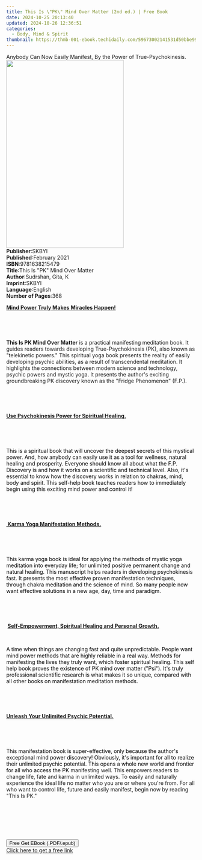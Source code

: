 ```yaml
---
title: This Is \"PK\" Mind Over Matter (2nd ed.) | Free Book
date: 2024-10-25 20:13:40
updated: 2024-10-26 12:36:51
categories:
  - Body, Mind & Spirit
thumbnail: https://thmb-001-ebook.techidaily.com/59673002141531d50bbe99730b9e8c459b790a557e4c0e9c74edd229e202aac7.jpg
---
```

<main id="book-container">
  <div class="flex flex-col">
    <div class="book-brief flex-1 py-6 px-4 sm:p-6 md:py-10 md:px-8">
      <!-- brief-->
      <div class="book-brief-main">
        Anybody Can Now Easily Manifest, By the Power of True-Psychokinesis.
      </div>
    </div>
    <div
      class="book-meta-info flex-1 grid gap-4 col-start-1 col-end-3 row-start-1 sm:mb-6 sm:grid-cols-4 lg:gap-6 lg:col-start-2 lg:row-end-6 lg:row-span-6 lg:mb-0"
    >
      <div
        class="book-meta-info-left place-content-center mt-4 p-4 text-sm leading-6 col-start-2 col-span-2 dark:text-slate-400"
      >
        <img
          class="w-full h-500 object-cover rounded-lg sm:h-255 sm:col-span-2 lg:col-span-full"
          src="https://img-001-ebook.techidaily.com/db464c2d73e97252a1d802f530d6f075417ea5f3964cc09bdfb32e1c3a09037c.jpg"
          alt=""
          width="312"
          height="500"
        />
      </div>
      <div
        class="book-meta-info-right mt-2 col-start-1 row-start-2 col-span-3 self-center"
      >
        <!-- meta data  -->
        <div class="flex flex-col px-4 md:px-8">
          <div class="flex-1">
            <strong>Publisher</strong>:<span class="px-2">SKBYI</span>
          </div>
          <div class="flex-1">
            <strong>Published</strong>:<span class="px-2">February 2021</span>
          </div>
          <div class="flex-1">
            <strong>ISBN</strong>:<span class="px-2">9781638215479</span>
          </div>
          <div class="flex-1">
            <strong>Title</strong>:<span class="px-2"
              >This Is &quot;PK&quot; Mind Over Matter</span
            >
          </div>
          <div class="flex-1">
            <strong>Author</strong>:<span class="px-2">Sudrshan, Gita, K</span>
          </div>
          <div class="flex-1">
            <strong>Imprint</strong>:<span class="px-2">SKBYI</span>
          </div>
          <div class="flex-1">
            <strong>Language</strong>:<span class="px-2">English</span>
          </div>
          <div class="flex-1">
            <strong>Number of Pages</strong>:<span class="px-2">368</span>
          </div>
        </div>
      </div>
    </div>
    <div class="book-description flex-1 py-6 px-4 sm:p-6 md:py-10 md:px-8">
      <div class="book-description-main">
        <div accordion-content="" id="description">
          <p>
            <strong><u>Mind Power Truly Makes Miracles Happen!</u></strong>
          </p>
          <p><br /></p>
          <p><br /></p>
          <p>
            <strong>This&nbsp;Is PK Mind Over Matter</strong>&nbsp;is a
            practical manifesting meditation book. It guides readers towards
            developing True-Psychokinesis (PK), also known as "telekinetic
            powers." This spiritual yoga book presents the reality of easily
            developing psychic&nbsp;abilities, as a result of transcendental
            meditation. It highlights the connections between modern science and
            technology, psychic powers and mystic yoga. It presents the author's
            exciting groundbreaking PK discovery known as the "Fridge
            Phenomenon" (F.P.).&nbsp;
          </p>
          <p><br /></p>
          <p><br /></p>
          <p>
            <strong
              ><u>Use Psychokinesis Power for Spiritual Healing.</u></strong
            >
          </p>
          <p><br /></p>
          <p><br /></p>
          <p>
            <span style="color: rgb(0, 0, 0)"
              >This is a spiritual book that will uncover the deepest secrets of
              this mystical power. And, how anybody can easily use it as a tool
              for wellness, natural healing and prosperity. Everyone should know
              all about what the F.P. Discovery is and how it works on a
              scientific and technical level. Also, it's essential to know how
              the discovery works in relation to chakras, mind, body and
              spirit.&nbsp;This self-help book&nbsp;teaches readers how to
              immediately begin using this exciting mind power and control
              it!&nbsp;&nbsp;</span
            >
          </p>
          <p><br /></p>
          <p><br /></p>
          <p>
            <strong><u>&nbsp;Karma Yoga Manifestation Methods.</u></strong>
          </p>
          <p><br /></p>
          <p><br /></p>
          <p>
            <span style="color: rgb(0, 0, 0)"
              >This karma yoga book is ideal for applying the methods of mystic
              yoga meditation into everyday life; for unlimited positive
              permanent change and natural healing. This manuscript helps
              readers in developing psychokinesis fast. It presents the most
              effective proven manifestation techniques, through chakra
              meditation and the science of mind.&nbsp;So many people now want
              effective solutions in a new age, day, time and paradigm.</span
            >
          </p>
          <p><br /></p>
          <p><br /></p>
          <p>
            <strong
              >&nbsp;<u
                >Self-Empowerment, Spiritual Healing and Personal Growth.</u
              ></strong
            >
          </p>
          <p><br /></p>
          <p>
            <strong><u></u></strong>
          </p>
          <p>
            <span style="color: rgb(0, 0, 0)"
              >A time when things are changing fast and quite unpredictable.
              People want mind power methods that are highly reliable in a real
              way. Methods for manifesting the lives they truly want, which
              foster spiritual healing. This self help book proves the existence
              of PK mind over matter ("Psi"). It's truly professional scientific
              research is what makes it so unique, compared with all other books
              on manifestation meditation methods.</span
            >
          </p>
          <p><br /></p>
          <p><br /></p>
          <p>
            <strong><u>Unleash Your Unlimited Psychic Potential.</u></strong>
          </p>
          <p><br /></p>
          <p><br /></p>
          <p>
            <span style="color: rgb(0, 0, 0)"
              >This manifestation book is super-effective, only because the
              author's exceptional mind power discovery!&nbsp;Obviously, it's
              important for all to realize their unlimited psychic
              potential.&nbsp;This opens a whole new world and frontier for all
              who access the PK </span
            >manifesting well.&nbsp;This empowers readers to change life, fate
            and karma in unlimited ways. To easily and naturally experience the
            ideal life no matter who you are or where you're from. For all who
            want to control life, future and easily manifest, begin now by
            reading "This Is PK."&nbsp;
          </p>
          <p><br /></p>
          <p><br /></p>
          <p><br /></p>
        </div>
        <div class="accordion-fader"></div>
      </div>
    </div>
    <div class="book-excerpts flex-1 py-6 px-4 sm:p-6 md:py-10 md:px-8"></div>
    <div
      class="book-about-author flex-1 py-6 px-4 sm:p-6 md:py-10 md:px-8"
    ></div>
    <div class="book-free-get flex-1 py-6 px-4 sm:p-6 md:py-10 md:px-8">
      <button
        id="btn-free-get"
        class="bg-blue-500 hover:bg-blue-700 text-white font-bold py-2 px-4 rounded"
      >
        Free Get EBook (.PDF/.epub)
      </button>
      <div id="countdown-display" class="px-2 text-lg mt-2"></div>
      <a
        id="free-link"
        class="hidden bg-blue-500 hover:bg-blue-700 text-white font-bold py-2 px-4 rounded"
        href="https://www.ebooks.com/en-us/book/210228445/this-is-pk-mind-over-matter/sudrshan-gita-k/"
        target="_blank"
        >Click here to get a free link</a
      >
    </div>
    <script>
      let countdownTime = 0;
      let countdownInterval = null;
      document
        .getElementById('btn-free-get')
        .addEventListener('click', startCountdown);
      function startCountdown() {
        countdownTime = new Date().getTime() + 60000 * 3;
        countdownInterval = setInterval(updateCountdown, 1000);
        document.getElementById('btn-free-get').disabled = true;
        document
          .getElementById('btn-free-get')
          .classList.add('bg-gray-500', 'cursor-not-allowed');
      }
      function updateCountdown() {
        let currentTime = new Date().getTime();
        let timeLeft = countdownTime - currentTime;
        let secondsLeft = Math.floor(timeLeft / 1000);
        document.getElementById('countdown-display').innerHTML =
          `Remaining time: ${secondsLeft} seconds.`;
        if (secondsLeft <= 0) {
          clearInterval(countdownInterval);
          document.getElementById('btn-free-get').classList.add('hidden');
          document.getElementById('free-link').classList.remove('hidden');
          document.getElementById('countdown-display').innerHTML = '';
        }
      }
    </script>
  </div>
</main>
